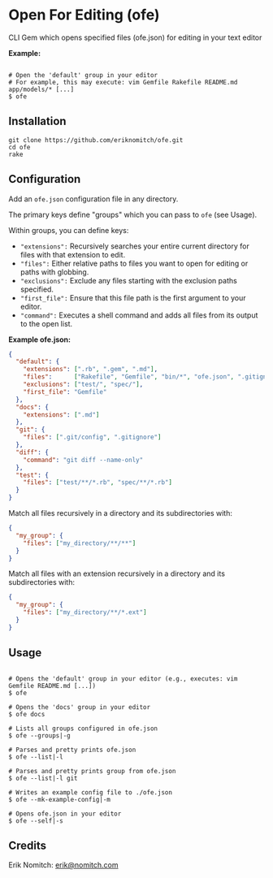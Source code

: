 # Open For Editing (ofe)

CLI Gem which opens specified files (ofe.json) for editing in your text editor

**Example:**

```

# Open the 'default' group in your editor
# For example, this may execute: vim Gemfile Rakefile README.md app/models/* [...]
$ ofe 

```

## Installation

```Shell
git clone https://github.com/eriknomitch/ofe.git
cd ofe
rake
```

## Configuration

Add an `ofe.json` configuration file in any directory. 

The primary keys define "groups" which you can pass to `ofe` (see Usage).

Within groups, you can define keys:
* `"extensions":` Recursively searches your entire current directory for files with that extension to edit.
* `"files":` Either relative paths to files you want to open for editing or paths with globbing.
* `"exclusions":` Exclude any files starting with the exclusion paths specified.
* `"first_file":` Ensure that this file path is the first argument to your editor.
* `"command":` Executes a shell command and adds all files from its output to the open list.

**Example ofe.json:**

```Json
{
  "default": {
    "extensions": [".rb", ".gem", ".md"],
    "files":      ["Rakefile", "Gemfile", "bin/*", "ofe.json", ".gitignore"],
    "exclusions": ["test/", "spec/"],
    "first_file": "Gemfile"
  },
  "docs": {
    "extensions": [".md"]
  },
  "git": {
    "files": [".git/config", ".gitignore"]
  },
  "diff": {
    "command": "git diff --name-only"
  },
  "test": {
    "files": ["test/**/*.rb", "spec/**/*.rb"]
  }
}
```

Match all files recursively in a directory and its subdirectories with:

```Json
{
  "my_group": {
    "files": ["my_directory/**/**"]
  }
}
```

Match all files with an extension recursively in a directory and its subdirectories with:

```Json
{
  "my_group": {
    "files": ["my_directory/**/*.ext"]
  }
}
```

## Usage

```Shell

# Opens the 'default' group in your editor (e.g., executes: vim Gemfile README.md [...])
$ ofe

# Opens the 'docs' group in your editor
$ ofe docs

# Lists all groups configured in ofe.json
$ ofe --groups|-g

# Parses and pretty prints ofe.json
$ ofe --list|-l

# Parses and pretty prints group from ofe.json
$ ofe --list|-l git

# Writes an example config file to ./ofe.json
$ ofe --mk-example-config|-m

# Opens ofe.json in your editor
$ ofe --self|-s

```

## Credits
Erik Nomitch: erik@nomitch.com
